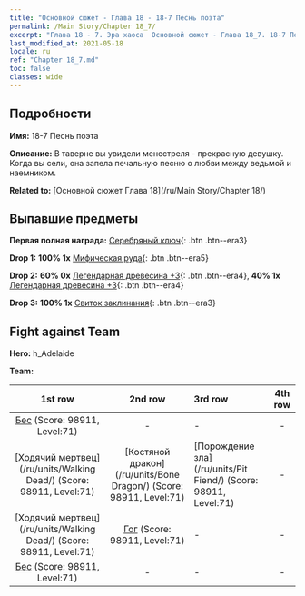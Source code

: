 ```yaml
---
title: "Основной сюжет - Глава 18 - 18-7 Песнь поэта"
permalink: /Main Story/Chapter 18_7/
excerpt: "Глава 18 - 7. Эра хаоса  Основной сюжет - Глава 18_7. 18-7 Песнь поэта"
last_modified_at: 2021-05-18
locale: ru
ref: "Chapter 18_7.md"
toc: false
classes: wide
---
```


## Подробности

 **Имя:** 18-7 Песнь поэта

 **Описание:** В таверне вы увидели менестреля - прекрасную девушку. Когда вы сели, она запела печальную песню о любви между ведьмой и наемником.

 **Related to:** [Основной сюжет Глава 18](/ru/Main Story/Chapter 18/)

## Выпавшие предметы

 **Первая полная награда:** [Серебряный ключ](/ItemsRU/con_693/){: .btn .btn--era3}

 **Drop 1:** **100% 1x** [Мифическая руда](/ItemsRU/mat_61/){: .btn .btn--era5}

 **Drop 2:** **60% 0x** [Легендарная древесина +3](/ItemsRU/mat_55/){: .btn .btn--era4}, **40% 1x** [Легендарная древесина +3](/ItemsRU/mat_55/){: .btn .btn--era4}

 **Drop 3:** **100% 1x** [Свиток заклинания](/ItemsRU/con_694/){: .btn .btn--era3}


## Fight against Team
 **Hero:** h_Adelaide

 **Team:**


  | 1st row | 2nd row | 3rd row | 4th row |
  |:----:|:----:|:----|:----:|
  | [Бес](/ru/units/Imp/) (Score: 98911, Level:71)  | - | - | - |
  | [Ходячий мертвец](/ru/units/Walking Dead/) (Score: 98911, Level:71)  | [Костяной дракон](/ru/units/Bone Dragon/) (Score: 98911, Level:71)  | [Порождение зла](/ru/units/Pit Fiend/) (Score: 98911, Level:71)  | - |
  | [Ходячий мертвец](/ru/units/Walking Dead/) (Score: 98911, Level:71)  | [Гог](/ru/units/Gog/) (Score: 98911, Level:71)  | - | - |
  | [Бес](/ru/units/Imp/) (Score: 98911, Level:71)  | - | - | - |


